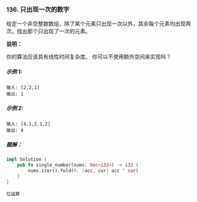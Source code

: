 ### 136. 只出现一次的数字

给定一个非空整数数组，除了某个元素只出现一次以外，其余每个元素均出现两次。找出那个只出现了一次的元素。

**说明：**

你的算法应该具有线性时间复杂度。 你可以不使用额外空间来实现吗？


##### 示例 1:
```
输入: [2,2,1]
输出: 1
```

##### 示例 2:
```
输入: [4,1,2,1,2]
输出: 4
```

##### 题解： 
```rust
impl Solution {
    pub fn single_number(nums: Vec<i32>) -> i32 {
        nums.iter().fold(0, |acc, cur| acc ^ cur)
    }
}
```

`位运算`
